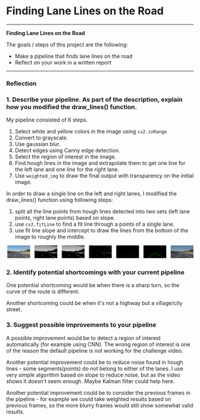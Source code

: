 # **Finding Lane Lines on the Road** 

---

**Finding Lane Lines on the Road**

The goals / steps of this project are the following:
* Make a pipeline that finds lane lines on the road
* Reflect on your work in a written report


[//]: # (Image References)

[image1]: ./pipeline.jpg "Pipeline"

---

### Reflection

### 1. Describe your pipeline. As part of the description, explain how you modified the draw_lines() function.

My pipeline consisted of 6 steps. 

1) Select white and yellow colors in the image using `cv2.inRange` 
2) Convert to grayscale.
3) Use gaussian blur.
4) Detect edges using Canny edge detection.
5) Select the region of interest in the image.
6) Find hough lines in the image and extrapolate them to get one line for the left lane and one line for the right lane.
7) Use `weighted_img` to draw the final output with transparency on the initial image.

In order to draw a single line on the left and right lanes, I modified the draw_lines() function using following steps:
1) split all the line points from hough lines detected into two sets (left lane points, right lane points) based on slope.
2) use `cv2.fitLine` to find a fit line through a points of a single lane.
3) use fit line slope and intercept to draw the lines from the bottom of the image to roughly the middle.

![Pipeline][image1]


### 2. Identify potential shortcomings with your current pipeline


One potential shortcoming would be when there is a sharp turn, so the curve of the route is different.

Another shortcoming could be when it's not a highway but a village/city street.


### 3. Suggest possible improvements to your pipeline

A possible improvement would be to detect a region of interest automatically (for example using CNN). The wrong region of interest is one of the reason the default pipeline is not working for the challenge video.

Another potential improvement could be to reduce noise found in hough lines - some segments(points) do not belong to either of the lanes. I use very simple algorithm based on slope to reduce noise, but as the video shows it doesn't seem enough. Maybe Kalman filter could help here.

Another potential improvement could be to consider the previous frames in the pipeline - for example we could take weighted results based on previous frames, so the more blurry frames would still show somewhat valid results.

